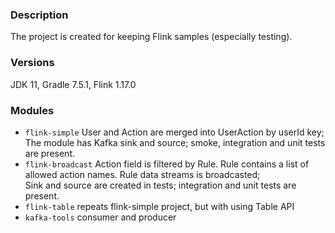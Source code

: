 <h3>Description</h3>
The project is created for keeping Flink samples (especially testing). 

<h3>Versions</h3>
JDK 11, Gradle 7.5.1, Flink 1.17.0

<h3>Modules</h3>

- `flink-simple` User and Action are merged into UserAction by userId key;<br>The module has Kafka sink and source;  smoke, integration and unit tests are present.
- `flink-broadcast` Action field is filtered by Rule. Rule contains a list of allowed action names. Rule data streams is broadcasted;<br>Sink and source are created in tests; integration and unit tests are present.
- `flink-table` repeats flink-simple project, but with using Table API 
- `kafka-tools` consumer and producer
